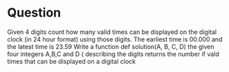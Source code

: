 # Question


Given 4 digits  count how many valid times can be displayed on the digital clock (in 24 hour format) using  those digits. The earliest time is 00.000 and the latest time is 23.59 Write a function def solution(A, B, C, D)  the given four integers A,B,C and D ( describing the digits returns the number if vald times that can be displayed on a digital clock
